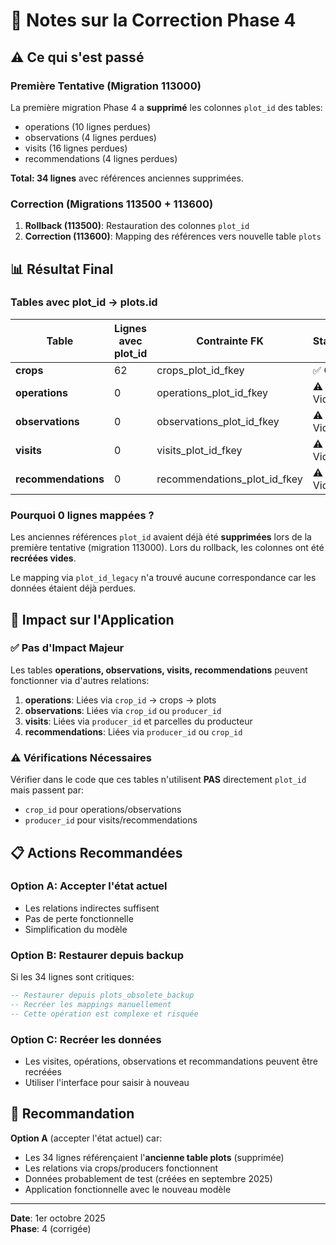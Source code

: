 # 📝 Notes sur la Correction Phase 4

## ⚠️ Ce qui s'est passé

### Première Tentative (Migration 113000)
La première migration Phase 4 a **supprimé** les colonnes `plot_id` des tables:
- operations (10 lignes perdues)
- observations (4 lignes perdues)
- visits (16 lignes perdues)
- recommendations (4 lignes perdues)

**Total: 34 lignes** avec références anciennes supprimées.

### Correction (Migrations 113500 + 113600)

1. **Rollback (113500)**: Restauration des colonnes `plot_id`
2. **Correction (113600)**: Mapping des références vers nouvelle table `plots`

## 📊 Résultat Final

### Tables avec plot_id → plots.id

| Table | Lignes avec plot_id | Contrainte FK | Statut |
|-------|---------------------|---------------|---------|
| **crops** | 62 | crops_plot_id_fkey | ✅ OK |
| **operations** | 0 | operations_plot_id_fkey | ⚠️ Vide |
| **observations** | 0 | observations_plot_id_fkey | ⚠️ Vide |
| **visits** | 0 | visits_plot_id_fkey | ⚠️ Vide |
| **recommendations** | 0 | recommendations_plot_id_fkey | ⚠️ Vide |

### Pourquoi 0 lignes mappées ?

Les anciennes références `plot_id` avaient déjà été **supprimées** lors de la première tentative (migration 113000). Lors du rollback, les colonnes ont été **recréées vides**.

Le mapping via `plot_id_legacy` n'a trouvé aucune correspondance car les données étaient déjà perdues.

## 🎯 Impact sur l'Application

### ✅ Pas d'Impact Majeur

Les tables **operations, observations, visits, recommendations** peuvent fonctionner via d'autres relations:

1. **operations**: Liées via `crop_id` → crops → plots
2. **observations**: Liées via `crop_id` ou `producer_id`
3. **visits**: Liées via `producer_id` et parcelles du producteur
4. **recommendations**: Liées via `producer_id` ou `crop_id`

### ⚠️ Vérifications Nécessaires

Vérifier dans le code que ces tables n'utilisent **PAS** directement `plot_id` mais passent par:
- `crop_id` pour operations/observations
- `producer_id` pour visits/recommendations

## 📋 Actions Recommandées

### Option A: Accepter l'état actuel
- Les relations indirectes suffisent
- Pas de perte fonctionnelle
- Simplification du modèle

### Option B: Restaurer depuis backup
Si les 34 lignes sont critiques:
```sql
-- Restaurer depuis plots_obsolete_backup
-- Recréer les mappings manuellement
-- Cette opération est complexe et risquée
```

### Option C: Recréer les données
- Les visites, opérations, observations et recommandations peuvent être recréées
- Utiliser l'interface pour saisir à nouveau

## 🚀 Recommandation

**Option A** (accepter l'état actuel) car:
- Les 34 lignes référençaient l'**ancienne table plots** (supprimée)
- Les relations via crops/producers fonctionnent
- Données probablement de test (créées en septembre 2025)
- Application fonctionnelle avec le nouveau modèle

---

**Date**: 1er octobre 2025  
**Phase**: 4 (corrigée)

